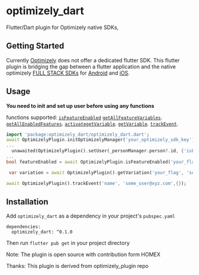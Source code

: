 # optimizely_dart

Flutter/Dart plugin for Optimizely native SDKs,

## Getting Started

Currently [Optimizely](https://www.optimizely.com/) does not offer a dedicated flutter SDK. This flutter plugin is bridging the gap between a flutter application and the native optimizely [FULL STACK SDKs](https://docs.developers.optimizely.com/full-stack/docs) for [Android](https://docs.developers.optimizely.com/full-stack/docs/android-sdk) and [iOS](https://docs.developers.optimizely.com/full-stack/docs/swift-sdk). 

## Usage

**You need to init and set up user before using any functions**

functions supported:
[`isFeatureEnabled`](https://docs.developers.optimizely.com/full-stack/docs/is-feature-enabled-android) 
[`getAllFeatureVariables`](https://docs.developers.optimizely.com/full-stack/docs/get-all-feature-variables-android).
[`getAllEnabledFeatures`](https://docs.developers.optimizely.com/full-stack/docs/get-all-feature-variables-android).
[`activategetVariable`](https://docs.developers.optimizely.com/full-stack/docs/get-all-feature-variables-android).
[`getVariable`](https://docs.developers.optimizely.com/full-stack/docs/get-all-feature-variables-android).
[`trackEvent`](https://docs.developers.optimizely.com/full-stack/docs/get-all-feature-variables-android).
 
```dart
import 'package:optimizely_dart/optimizely_dart.dart';
await OptimizelyPlugin.initOptimizelyManager('your_optimizely_sdk_key');
...
  unawaited(OptimizelyPlugin().setUser(_personManager.person?.id, {'isLoggedIn':true}));
...
bool featureEnabled = await OptimizelyPlugin.isFeatureEnabled('your_flag', 'some_user@xyz.com');

 var variation = await OptimizelyPlugin().getVariation('your_flag', 'some_user@xyz.com',{});

await OptimizelyPlugin().trackEvent('name', 'some_user@xyz.com',{});
```

## Installation

Add `optimizely_dart` as a dependency in your project's `pubspec.yaml`

```
dependencies:
  optimizely_dart: ^0.1.0
```

Then run `flutter pub get` in your project directory

Note:
The plugin is open source with contribution form HOMEX

Thanks:
This plugin is derived from optimizely_plugin repo
